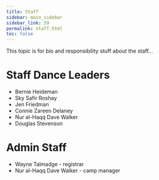 ```yaml
---
title: Staff
sidebar: main_sidebar
sidebar_link: 59
permalink: staff.html
toc: false
---
```


This topic is for bio and responsibility stuff about the staff... 

# Staff Dance Leaders

* Bernie Heideman
* Sky Safir Roshay
* Jen Friedman
* Connie Zareen Delaney
* Nur al-Haqq Dave Walker
* Douglas Stevenson

# Admin Staff

* Wayne Talmadge - registrar
* Nur al-Haqq Dave Walker - camp manager
